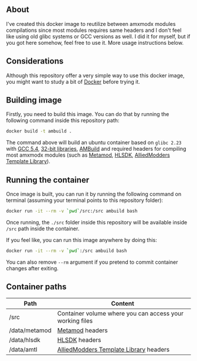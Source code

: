 ## About

I've created this docker image to reutilize between amxmodx modules compilations since most modules requires same headers and I don't feel like using old glibc systems or GCC versions as well. I did it for myself, but if you got here somehow, feel free to use it. More usage instructions below.


## Considerations

Although this repository offer a very simple way to use this docker image, you might want to study a bit of [Docker](https://docs.docker.com/get-started/) before trying it.


## Building image

Firstly, you need to build this image.
You can do that by running the following command inside this repository path:

```bash
docker build -t ambuild .
```

The command above will build an ubuntu container based on `glibc 2.23` with [GCC 5.4](https://packages.ubuntu.com/xenial/gcc), [32-bit libraries](https://packages.ubuntu.com/xenial/libc6-dev-i386), [AMBuild](https://github.com/alliedmodders/ambuild) and required headers for compiling most amxmodx modules (such as [Metamod](https://github.com/alliedmodders/metamod-hl1), [HLSDK](https://github.com/alliedmodders/hlsdk), [AlliedModders Template Library](https://github.com/alliedmodders/amtl)).


## Running the container

Once image is built, you can run it by running the following command on terminal (assuming your terminal points to this repository folder):

```bash
docker run -it --rm -v `pwd`/src:/src ambuild bash
```

Once running, the `./src` folder inside this repository will be available inside `/src` path inside the container.

If you feel like, you can run this image anywhere by doing this:

```bash
docker run -it --rm -v `pwd`:/src ambuild bash
```

You can also remove `--rm` argument if you pretend to commit container changes after exiting.


## Container paths

Path            | Content
----------------|-------------------------
/src            | Container volume where you can access your working files
/data/metamod   | [Metamod](https://github.com/alliedmodders/metamod-hl1) headers
/data/hlsdk     | [HLSDK](https://github.com/alliedmodders/hlsdk) headers
/data/amtl      | [AlliedModders Template Library](https://github.com/alliedmodders/amtl) headers